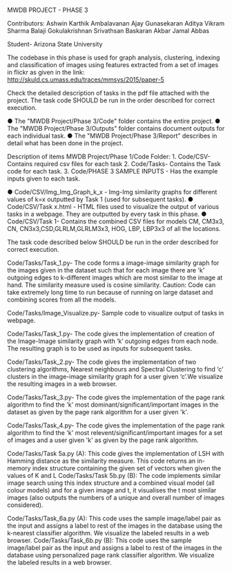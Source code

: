 MWDB PROJECT - PHASE 3

Contributors: 
Ashwin Karthik Ambalavanan
Ajay Gunasekaran
Aditya Vikram Sharma
Balaji Gokulakrishnan 
Srivathsan Baskaran
Akbar Jamal Abbas

Student- Arizona State University

The codebase in this phase is used for graph analysis, clustering, indexing and classification of images using features extracted from a set of images in flickr as given in the link: http://skuld.cs.umass.edu/traces/mmsys/2015/paper-5

Check the detailed description of tasks in the pdf file attached with the project. The task code SHOULD be run in the order described for correct execution.

●	The "MWDB Project/Phase 3/Code" folder contains the entire project.
●	The "MWDB Project/Phase 3/Outputs" folder contains document outputs for each individual task.
●	The "MWDB Project/Phase 3/Report" describes in detail what has been done in the project.

Description of items MWDB Project/Phase 1/Code Folder:
	1. Code/CSV- Contains required csv files for each task
	2. Code/Tasks- Contains the Task code for each task.
	3. Code/PHASE 3 SAMPLE INPUTS - Has the example inputs given to each task.

●	Code/CSV/Img_Img_Graph_k_x - Img-Img similarity graphs for different values of k=x outputted by Task 1 (used for subsequent tasks).	
●	Code/CSV/Task x.html - HTML files used to visualize the output of various tasks in a webpage. They are outputted by every task in this phase.
●	Code/CSV/Task 1- Contains the combined CSV files for models CM, CM3x3, CN, CN3x3,CSD,GLRLM,GLRLM3x3, HOG, LBP, LBP3x3 of all the locations.

The task code described below SHOULD be run in the order described for correct execution.

Code/Tasks/Task_1.py- The code forms a image-image similarity graph for the images given in the dataset such that for each image there are 'k' outgoing edges to k-different images which are most similar to the image at hand. The similarity measure used is cosine similarity. 
Caution: Code can take extremely long time to run because of running on large dataset and combining scores from all the models.

Code/Tasks/Image_Visualize.py- Sample code to visualize output of tasks in webpage.

Code/Tasks/Task_1.py- The code gives the implementation of creation of the Image-Image similarity graph with ‘k’ outgoing edges from each node. The resulting graph is to be used as inputs for subsequent tasks.

Code/Tasks/Task_2.py- The code gives the implementation of two clustering algorithms, Nearest neighbours and Spectral Clustering to find ‘c’ clusters in the image-image similarity graph for a user given ‘c’.We visualize the resulting images in a web browser. 

Code/Tasks/Task_3.py- The code gives the implementation of the page rank algorithm to find the 'k' most dominant/significant/important images in the dataset as given by the page rank algorithm for a user given 'k'.

Code/Tasks/Task_4.py- The code gives the implementation of the page rank algorithm to find the 'k' most relevent/significant/important images for a set of images and a user given 'k' as given by the page rank algorithm.

Code/Tasks/Task 5a.py (A):  This code gives the implementation of LSH with Hamming distance as the similarity measure. This code returns an in-memory index structure containing the given set of vectors when given the values of K and L
Code/Tasks/Task 5b.py (B): The code implements similar image search using this index structure and a combined visual model (all colour models) and for a given image and t, it visualises the t most similar images (also outputs the numbers of a unique and overall number of images considered).

Code/Tasks/Task_6a.py (A): This code uses the sample image/label pair as the input and assigns a label to rest of the images in the database using the k-nearest classifier algorithm. We visualize the labeled results in a web browser.
Code/Tasks/Task_6b.py (B): This code uses the sample image/label pair as the input and assigns a label to rest of the images in the database using personalized page rank classifier algorithm. We visualize the labeled results in a web browser.
